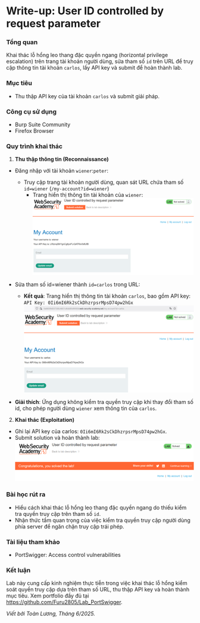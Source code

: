 # Write-up: User ID controlled by request parameter 

### Tổng quan
Khai thác lỗ hổng leo thang đặc quyền ngang (horizontal privilege escalation) trên trang tài khoản người dùng, sửa tham số `id` trên URL để truy cập thông tin tài khoản `carlos`, lấy API key và submit để hoàn thành lab.

### Mục tiêu
- Thu thập API key của tài khoản `carlos` và submit giải pháp.

### Công cụ sử dụng
- Burp Suite Community
- Firefox Browser

### Quy trình khai thác
1. **Thu thập thông tin (Reconnaissance)**
- Đăng nhập với tài khoản `wiener`:`peter`:
    - Truy cập trang tài khoản người dùng, quan sát URL chứa tham số `id=wiener` (`/my-account?id=wiener`)
      - Trang hiển thị thông tin tài khoản của `wiener`:
            ![api](./image/api_wiener.png)

- Sửa tham số id=wiener thành `id=carlos` trong URL:
    - **Kết quả**: Trang hiển thị thông tin tài khoản `carlos`, bao gồm API key:
        `API Key: 0Ii6mI6Rk2sCkDhzrpsrMpsD74pw2hGx`
        ![api](./image/api_carlos.png)

- **Giải thích**: Ứng dụng không kiểm tra quyền truy cập khi thay đổi tham số id, cho phép người dùng `wiener` xem thông tin của `carlos`.

2. **Khai thác (Exploitation)**
- Ghi lại API key của carlos: `0Ii6mI6Rk2sCkDhzrpsrMpsD74pw2hGx`.
- Submit solution và hoàn thành lab:
    ![solved](./image/solved.png)

### Bài học rút ra
- Hiểu cách khai thác lỗ hổng leo thang đặc quyền ngang do thiếu kiểm tra quyền truy cập trên tham số `id`.
- Nhận thức tầm quan trọng của việc kiểm tra quyền truy cập người dùng phía server để ngăn chặn truy cập trái phép.

### Tài liệu tham khảo
- PortSwigger: Access control vulnerabilities

### Kết luận
Lab này cung cấp kinh nghiệm thực tiễn trong việc khai thác lỗ hổng kiểm soát quyền truy cập dựa trên tham số URL, thu thập API key và hoàn thành mục tiêu. Xem portfolio đầy đủ tại https://github.com/Furu2805/Lab_PortSwigger.

*Viết bởi Toàn Lương, Tháng 6/2025.*